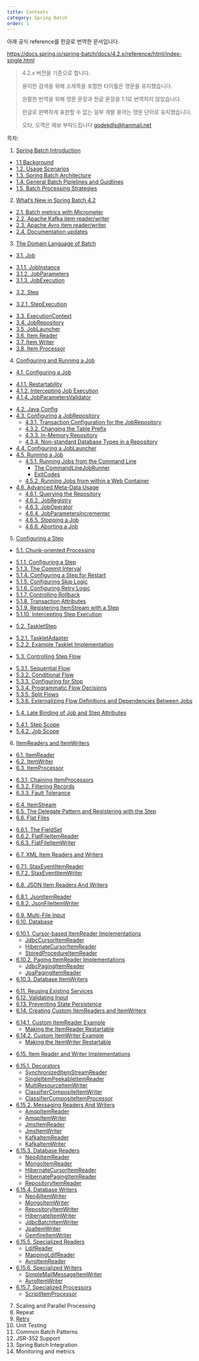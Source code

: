 ```yaml
---
title: Contents
category: Spring Batch
order: 1
---
```


아래 공식 reference를 한글로 번역한 문서입니다.

https://docs.spring.io/spring-batch/docs/4.2.x/reference/html/index-single.html

> 4.2.x 버전을 기준으로 합니다.
>
> 용이한 검색을 위해 소제목을 포함한 타이틀은 영문을 유지했습니다.
>
> 원활한 번역을 위해 영문 문장과 한글 문장을 1:1로 번역하지 않았습니다.
>
> 한글로 완벽하게 표현할 수 없는 일부 개발 용어는 영문 단어로 유지했습니다.
>
> 오타, 오역은 제보 부탁드립니다 godekdls@hanmail.net

목차:

1. [Spring Batch Introduction](https://godekdls.github.io/Spring%20Batch/introduction/)
 - [1.1 Background](https://godekdls.github.io/Spring%20Batch/introduction/#11-background)
 - [1.2. Usage Scenarios](https://godekdls.github.io/Spring%20Batch/introduction/#12-usage-scenarios)
 - [1.3. Spring Batch Architecture](https://godekdls.github.io/Spring%20Batch/introduction/#13-Spring-batch-architecture)
 - [1.4. General Batch Piplelines and Guidlines](https://godekdls.github.io/Spring%20Batch/introduction/#14-general-batch-piplelines-and-guidlines)
 - [1.5. Batch Processing Strategies](https://godekdls.github.io/Spring%20Batch/introduction/#15-batch-processing-strategies)
2. [What’s New in Spring Batch 4.2](https://godekdls.github.io/Spring%20Batch/whatsnew/)
 - [2.1. Batch metrics with Micrometer](https://godekdls.github.io/Spring%20Batch/whatsnew/#21-batch-metrics-with-micrometer)
 - [2.2. Apache Kafka item reader/writer](https://godekdls.github.io/Spring%20Batch/whatsnew/#22-apache-kafka-item-readerwriter)
 - [2.3. Apache Avro item reader/writer](https://godekdls.github.io/Spring%20Batch/whatsnew/#23-apache-avro-item-readerwriter)
 - [2.4. Documentation updates](https://godekdls.github.io/Spring%20Batch/whatsnew/#24-documentation-updates)
3. [The Domain Language of Batch](https://godekdls.github.io/Spring%20Batch/domainlanguage/)
 - [3.1. Job](https://godekdls.github.io/Spring%20Batch/domainlanguage/#31-job)
  + [3.1.1. JobInstance](https://godekdls.github.io/Spring%20Batch/domainlanguage/#311-jobinstance)
  + [3.1.2. JobParameters](https://godekdls.github.io/Spring%20Batch/domainlanguage/#312-jobparameters)
  + [3.1.3. JobExecution](https://godekdls.github.io/Spring%20Batch/domainlanguage/#313-jobexecution)
 - [3.2. Step](https://godekdls.github.io/Spring%20Batch/domainlanguage/#32-step)
  + [3.2.1. StepExecution](https://godekdls.github.io/Spring%20Batch/domainlanguage/#321-stepexecution)
 - [3.3. ExecutionContext](https://godekdls.github.io/Spring%20Batch/domainlanguage/#33-executioncontext)
 - [3.4. JobRepository](https://godekdls.github.io/Spring%20Batch/domainlanguage/#34-jobrepository)
 - [3.5. JobLauncher](https://godekdls.github.io/Spring%20Batch/domainlanguage/#35-joblauncher)
 - [3.6. Item Reader](https://godekdls.github.io/Spring%20Batch/domainlanguage/#36-item-reader)
 - [3.7. Item Writer](https://godekdls.github.io/Spring%20Batch/domainlanguage/#37-item-writer)
 - [3.8. Item Processor](https://godekdls.github.io/Spring%20Batch/domainlanguage/#38-item-processor)
4. [Configuring and Running a Job](https://godekdls.github.io/Spring%20Batch/configuringandrunningajob/)
 - [4.1. Configuring a Job](https://godekdls.github.io/Spring%20Batch/configuringandrunningajob/#41-configuring-a-job)
  + [4.1.1. Restartability](https://godekdls.github.io/Spring%20Batch/configuringandrunningajob/#411-restartability)
  + [4.1.2. Intercepting Job Execution](https://godekdls.github.io/Spring%20Batch/configuringandrunningajob/#412-intercepting-job-execution)
  + [4.1.4. JobParametersValidator](https://godekdls.github.io/Spring%20Batch/configuringandrunningajob/#414-jobparametersvalidator)
- [4.2. Java Config](https://godekdls.github.io/Spring%20Batch/configuringandrunningajob/#42-java-config)
- [4.3. Configuring a JobRepository](https://godekdls.github.io/Spring%20Batch/configuringandrunningajob/#43-configuring-a-jobrepository)
  + [4.3.1. Transaction Configuration for the JobRepository](https://godekdls.github.io/Spring%20Batch/configuringandrunningajob/#431-transaction-configuration-for-the-jobrepository)
  + [4.3.2. Changing the Table Prefix](https://godekdls.github.io/Spring%20Batch/configuringandrunningajob/#432-changing-the-table-prefix)
  + [4.3.3. In-Memory Repository](https://godekdls.github.io/Spring%20Batch/configuringandrunningajob/#433-in-memory-repository)
  + [4.3.4. Non-standard Database Types in a Repository](https://godekdls.github.io/Spring%20Batch/configuringandrunningajob/#434-non-standard-database-types-in-a-repository)
- [4.4. Configuring a JobLauncher](https://godekdls.github.io/Spring%20Batch/configuringandrunningajob/#44-configuring-a-joblauncher)
- [4.5. Running a Job](https://godekdls.github.io/Spring%20Batch/configuringandrunningajob/#45-running-a-job)
  + [4.5.1. Running Jobs from the Command Line](https://godekdls.github.io/Spring%20Batch/configuringandrunningajob/#451-running-jobs-from-the-command-line)
    * [The CommandLineJobRunner](https://godekdls.github.io/Spring%20Batch/configuringandrunningajob/#the-commandlinejobrunner)
    * [ExitCodes](https://godekdls.github.io/Spring%20Batch/configuringandrunningajob/#exitcodes)
  + [4.5.2. Running Jobs from within a Web Container](https://godekdls.github.io/Spring%20Batch/configuringandrunningajob/#452-running-jobs-from-within-a-web-container)
- [4.6. Advanced Meta-Data Usage](https://godekdls.github.io/Spring%20Batch/configuringandrunningajob/#46-advanced-meta-data-usage)
  + [4.6.1. Querying the Repository](https://godekdls.github.io/Spring%20Batch/configuringandrunningajob/#461-querying-the-repository)
  + [4.6.2. JobRegistry](https://godekdls.github.io/Spring%20Batch/configuringandrunningajob/#462-jobregistry)
  + [4.6.3. JobOperator](https://godekdls.github.io/Spring%20Batch/configuringandrunningajob/#463-joboperator)
  + [4.6.4. JobParametersIncrementer](https://godekdls.github.io/Spring%20Batch/configuringandrunningajob/#464-jobparametersincrementer)
  + [4.6.5. Stopping a Job](https://godekdls.github.io/Spring%20Batch/configuringandrunningajob/#465-stopping-a-job)
  + [4.6.6. Aborting a Job](https://godekdls.github.io/Spring%20Batch/configuringandrunningajob/#466-aborting-a-job)
5. [Configuring a Step](https://godekdls.github.io/Spring%20Batch/configuringastep/)
 - [5.1. Chunk-oriented Processing](https://godekdls.github.io/Spring%20Batch/configuringastep/#51-chunk-oriented-processing)
  + [5.1.1. Configuring a Step](https://godekdls.github.io/Spring%20Batch/configuringastep/#511-configuring-a-step)
  + [5.1.3. The Commit Interval](https://godekdls.github.io/Spring%20Batch/configuringastep/#513-the-commit-interval)
  + [5.1.4. Configuring a Step for Restart](https://godekdls.github.io/Spring%20Batch/configuringastep/#514-configuring-a-step-for-restart)
  + [5.1.5. Configuring Skip Logic](https://godekdls.github.io/Spring%20Batch/configuringastep/#515-configuring-skip-logic)
  + [5.1.6. Configuring Retry Logic](https://godekdls.github.io/Spring%20Batch/configuringastep/#516-configuring-retry-logic)
  + [5.1.7. Controlling Rollback](https://godekdls.github.io/Spring%20Batch/configuringastep/#517-controlling-rollback)
  + [5.1.8. Transaction Attributes](https://godekdls.github.io/Spring%20Batch/configuringastep/#518-transaction-attributes)
  + [5.1.9. Registering ItemStream with a Step](https://godekdls.github.io/Spring%20Batch/configuringastep/#519-registering-intputstream-with-a-step)
  + [5.1.10. Intercepting Step Execution](https://godekdls.github.io/Spring%20Batch/configuringastep/#5110-intercepting-step-execution)
 - [5.2. TaskletStep](https://godekdls.github.io/Spring%20Batch/configuringastep/#52-taskletstep)
  + [5.2.1. TaskletAdapter](https://godekdls.github.io/Spring%20Batch/configuringastep/#521-taskletadapter)
  + [5.2.2. Example Tasklet Implementation](https://godekdls.github.io/Spring%20Batch/configuringastep/#522-example-tasklet-implementation)
 - [5.3. Controlling Step Flow](https://godekdls.github.io/Spring%20Batch/configuringastep/#53-controlling-step-flow)
  + [5.3.1. Sequential Flow](https://godekdls.github.io/Spring%20Batch/configuringastep/#531-sequential-flow)
  + [5.3.2. Conditional Flow](https://godekdls.github.io/Spring%20Batch/configuringastep/#532-conditional-flow)
  + [5.3.3. Configuring for Stop](https://godekdls.github.io/Spring%20Batch/configuringastep/#533-configuring-for-stop)
  + [5.3.4. Programmatic Flow Decisions](https://godekdls.github.io/Spring%20Batch/configuringastep/#534-programmatic-flow-decisions)
  + [5.3.5. Split Flows](https://godekdls.github.io/Spring%20Batch/configuringastep/#535-split-flows)
  + [5.3.6. Externalizing Flow Definitions and Dependencies Between Jobs](https://godekdls.github.io/Spring%20Batch/configuringastep/#536-externalizing-flow-definitions-and-dependencies-between-jobs)
 - [5.4. Late Binding of Job and Step Attributes](https://godekdls.github.io/Spring%20Batch/configuringastep/#54-late-binding-of-job-and-step-attributes)
  + [5.4.1. Step Scope](https://godekdls.github.io/Spring%20Batch/configuringastep/#541-step-scope)
  + [5.4.2. Job Scope](https://godekdls.github.io/Spring%20Batch/configuringastep/#542-job-scope)
6. [ItemReaders and ItemWriters](https://godekdls.github.io/Spring%20Batch/itemreadersanditemwriters/)
 - [6.1. ItemReader](https://godekdls.github.io/Spring%20Batch/itemreadersanditemwriters/#61-itemreader)
 - [6.2. ItemWriter](https://godekdls.github.io/Spring%20Batch/itemreadersanditemwriters/#62-itemwriter)
 - [6.3. ItemProcessor](https://godekdls.github.io/Spring%20Batch/itemreadersanditemwriters/#63-itemprocessor)
  + [6.3.1. Chaining ItemProcessors](https://godekdls.github.io/Spring%20Batch/itemreadersanditemwriters/#631-chaining-itemprocessors)
  + [6.3.2. Filtering Records](https://godekdls.github.io/Spring%20Batch/itemreadersanditemwriters/#632-filtering-records)
  + [6.3.3. Fault Tolerance](https://godekdls.github.io/Spring%20Batch/itemreadersanditemwriters/#633-fault-tolerance)
 - [6.4. ItemStream](https://godekdls.github.io/Spring%20Batch/itemreadersanditemwriters/#64-itemstream)
 - [6.5. The Delegate Pattern and Registering with the Step](https://godekdls.github.io/Spring%20Batch/itemreadersanditemwriters/#65-the-delegate-pattern-and-registering-with-the-step)
 - [6.6. Flat Files](https://godekdls.github.io/Spring%20Batch/itemreadersanditemwriters/#66-flat-files)
  + [6.6.1. The FieldSet](https://godekdls.github.io/Spring%20Batch/itemreadersanditemwriters/#661-the-fieldset)
  + [6.6.2. FlatFileItemReader](https://godekdls.github.io/Spring%20Batch/itemreadersanditemwriters/#662-flatfileitemreader)
  + [6.6.3. FlatFileItemWriter](https://godekdls.github.io/Spring%20Batch/itemreadersanditemwriters/#663-flatfileitemwriter)
 - [6.7. XML Item Readers and Writers](https://godekdls.github.io/Spring%20Batch/itemreadersanditemwriters/#67-xml-item-readers-and-writers)
  + [6.7.1. StaxEventItemReader](https://godekdls.github.io/Spring%20Batch/itemreadersanditemwriters/#671-staxeventitemreader)
  + [6.7.2. StaxEventItemWriter](https://godekdls.github.io/Spring%20Batch/itemreadersanditemwriters/#672-staxeventitemwriter)
 - [6.8. JSON Item Readers And Writers](https://godekdls.github.io/Spring%20Batch/itemreadersanditemwriters/#68-json-item-readers-and-writers)
  + [6.8.1. JsonItemReader](https://godekdls.github.io/Spring%20Batch/itemreadersanditemwriters/#681-jsonitemreader)
  + [6.8.2. JsonFileItemWriter](https://godekdls.github.io/Spring%20Batch/itemreadersanditemwriters/#682-jsonfileitemwriter)
 - [6.9. Multi-File Input](https://godekdls.github.io/Spring%20Batch/itemreadersanditemwriters/#69-multi-file-input)
 - [6.10. Database](https://godekdls.github.io/Spring%20Batch/itemreadersanditemwriters/#610-database)
  + [6.10.1. Cursor-based ItemReader Implementations](https://godekdls.github.io/Spring%20Batch/itemreadersanditemwriters/#6101-cursor-based-itemreader-implementations)
    * [JdbcCursorItemReader](https://godekdls.github.io/Spring%20Batch/itemreadersanditemwriters/#jdbccursoritemreader)
    * [HibernateCursorItemReader](https://godekdls.github.io/Spring%20Batch/itemreadersanditemwriters/#hibernatecursoritemreader)
    * [StoredProcedureItemReader](https://godekdls.github.io/Spring%20Batch/itemreadersanditemwriters/#storedprocedureitemreader)
  + [6.10.2. Paging ItemReader Implementations](https://godekdls.github.io/Spring%20Batch/itemreadersanditemwriters/#6102-paging-itemreader-implementations)
    * [JdbcPagingItemReader](https://godekdls.github.io/Spring%20Batch/itemreadersanditemwriters/#jdbcpagingitemreader)
    * [JpaPagingItemReader](https://godekdls.github.io/Spring%20Batch/itemreadersanditemwriters/#jpapagingitemreader)
  + [6.10.3. Database ItemWriters](https://godekdls.github.io/Spring%20Batch/itemreadersanditemwriters/#6103-database-itemwriters)
 - [6.11. Reusing Existing Services](https://godekdls.github.io/Spring%20Batch/itemreadersanditemwriters/#611-reusing-existing-services)
 - [6.12. Validating Input](https://godekdls.github.io/Spring%20Batch/itemreadersanditemwriters/#612-validating-input)
 - [6.13. Preventing State Persistence](https://godekdls.github.io/Spring%20Batch/itemreadersanditemwriters/#613-preventing-state-persistence)
 - [6.14. Creating Custom ItemReaders and ItemWriters](https://godekdls.github.io/Spring%20Batch/itemreadersanditemwriters/#614-creating-custom-itemreaders-and-itemwriters)
  + [6.14.1. Custom ItemReader Example](https://godekdls.github.io/Spring%20Batch/itemreadersanditemwriters/#6141-custom-itemreader-example)
    * [Making the ItemReader Restartable](https://godekdls.github.io/Spring%20Batch/itemreadersanditemwriters/#making-the-itemreader-restartable)
  + [6.14.2. Custom ItemWriter Example](https://godekdls.github.io/Spring%20Batch/itemreadersanditemwriters/#6142-custom-itemwriter-example)
    * [Making the ItemWriter Restartable](https://godekdls.github.io/Spring%20Batch/itemreadersanditemwriters/#making-the-itemwriter-restartable)
 - [6.15. Item Reader and Writer Implementations](https://godekdls.github.io/Spring%20Batch/itemreadersanditemwriters/#615-item-reader-and-writer-implementations)
  + [6.15.1. Decorators](https://godekdls.github.io/Spring%20Batch/itemreadersanditemwriters/#6151-decorators)
    * [SynchronizedItemStreamReader](https://godekdls.github.io/Spring%20Batch/itemreadersanditemwriters/#synchronizeditemstreamreader)
    * [SingleItemPeekableItemReader](https://godekdls.github.io/Spring%20Batch/itemreadersanditemwriters/#singleitempeekableitemreader)
    * [MultiResourceItemWriter](https://godekdls.github.io/Spring%20Batch/itemreadersanditemwriters/#multiresourceitemwriter)
    * [ClassifierCompositeItemWriter](https://godekdls.github.io/Spring%20Batch/itemreadersanditemwriters/#classifiercompositeitemwriter)
    * [ClassifierCompositeItemProcessor](https://godekdls.github.io/Spring%20Batch/itemreadersanditemwriters/#classifiercompositeitemprocessor)
  + [6.15.2. Messaging Readers And Writers](https://godekdls.github.io/Spring%20Batch/itemreadersanditemwriters/#6152-messaging-readers-and-writers)
    * [AmqpItemReader](https://godekdls.github.io/Spring%20Batch/itemreadersanditemwriters/#amqpitemreader)
    * [AmqpItemWriter](https://godekdls.github.io/Spring%20Batch/itemreadersanditemwriters/#amqpitemwriter)
    * [JmsItemReader](https://godekdls.github.io/Spring%20Batch/itemreadersanditemwriters/#jmsitemreader)
    * [JmsItemWriter](https://godekdls.github.io/Spring%20Batch/itemreadersanditemwriters/#jmsitemwriter)
    * [KafkaItemReader](https://godekdls.github.io/Spring%20Batch/itemreadersanditemwriters/#kafkaitemreader)
    * [KafkaItemWriter](https://godekdls.github.io/Spring%20Batch/itemreadersanditemwriters/#kafkaitemwriter)
  + [6.15.3. Database Readers](https://godekdls.github.io/Spring%20Batch/itemreadersanditemwriters/#6153-database-readers)
    * [Neo4jItemReader](https://godekdls.github.io/Spring%20Batch/itemreadersanditemwriters/#neo4jitemreader)
    * [MongoItemReader](https://godekdls.github.io/Spring%20Batch/itemreadersanditemwriters/#neo4jitemwriter)
    * [HibernateCursorItemReader](https://godekdls.github.io/Spring%20Batch/itemreadersanditemwriters/#hibernatecursoritemreader)
    * [HibernatePagingItemReader](https://godekdls.github.io/Spring%20Batch/itemreadersanditemwriters/#hibernatepagingitemreader)
    * [RepositoryItemReader](https://godekdls.github.io/Spring%20Batch/itemreadersanditemwriters/#repositoryitemreader)
  + [6.15.4. Database Writers](https://godekdls.github.io/Spring%20Batch/itemreadersanditemwriters/#6154-database-writers)
    * [Neo4jItemWriter](https://godekdls.github.io/Spring%20Batch/itemreadersanditemwriters/#neo4jitemwriter)
    * [MongoItemWriter](https://godekdls.github.io/Spring%20Batch/itemreadersanditemwriters/#mongoitemwriter)
    * [RepositoryItemWriter](https://godekdls.github.io/Spring%20Batch/itemreadersanditemwriters/#repositoryitemwriter)
    * [HibernateItemWriter](https://godekdls.github.io/Spring%20Batch/itemreadersanditemwriters/#hibernateitemwriter)
    * [JdbcBatchItemWriter](https://godekdls.github.io/Spring%20Batch/itemreadersanditemwriters/#jdbcbatchitemwriter)
    * [JpaItemWriter](https://godekdls.github.io/Spring%20Batch/itemreadersanditemwriters/#jpaitemwriter)
    * [GemfireItemWriter](https://godekdls.github.io/Spring%20Batch/itemreadersanditemwriters/#gemfireitemwriter)
  + [6.15.5. Specialized Readers](https://godekdls.github.io/Spring%20Batch/itemreadersanditemwriters/#6155-specialized-readers)
    * [LdifReader](https://godekdls.github.io/Spring%20Batch/itemreadersanditemwriters/#ldifreader)
    * [MappingLdifReader](https://godekdls.github.io/Spring%20Batch/itemreadersanditemwriters/#mappingldifreader)
    * [AvroItemReader](https://godekdls.github.io/Spring%20Batch/itemreadersanditemwriters/#avroitemreader)
  + [6.15.6. Specialized Writers](https://godekdls.github.io/Spring%20Batch/itemreadersanditemwriters/#6156-specialized-writers)
    * [SimpleMailMessageItemWriter](https://godekdls.github.io/Spring%20Batch/itemreadersanditemwriters/#simplemailmessageitemwriter)
    * [AvroItemWriter](https://godekdls.github.io/Spring%20Batch/itemreadersanditemwriters/#avroitemwriter)
  + [6.15.7. Specialized Processors](https://godekdls.github.io/Spring%20Batch/itemreadersanditemwriters/#6157-specialized-processors)
    * [ScriptItemProcessor](https://godekdls.github.io/Spring%20Batch/itemreadersanditemwriters/#scriptitemprocessor)
7. Scaling and Parallel Processing
8. Repeat
9. [Retry](https://godekdls.github.io/Spring%20Batch/retry/)
10. Unit Testing
11. Common Batch Patterns
12. JSR-352 Support
13. Spring Batch Integration
14. Monitoring and metrics
